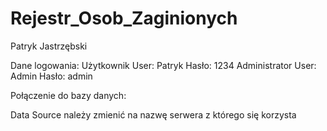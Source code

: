 # Rejestr_Osob_Zaginionych
Patryk Jastrzębski

Dane logowania:
Użytkownik
User: Patryk
Hasło: 1234
Administrator
User: Admin
Hasło: admin

Połączenie do bazy danych:

Data Source należy zmienić na nazwę serwera z którego się korzysta
<add name="StoreContext" connectionString="Data Source=DESKTOP-8LS1MGK\SQLEXPRESS; Initial Catalog=StoreDb; Integrated Security=True;" providerName="System.Data.SqlClient" />
